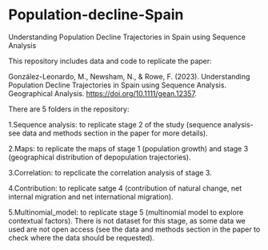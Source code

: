 # Population-decline-Spain
Understanding Population Decline Trajectories in Spain using Sequence Analysis

This repository includes data and code to replicate the paper:

González-Leonardo, M., Newsham, N., & Rowe, F. (2023). Understanding Population Decline Trajectories in Spain using Sequence Analysis. Geographical Analysis. https://doi.org/10.1111/gean.12357.

There are 5 folders in the repository:

1.Sequence analysis: to replicate stage 2 of the study (sequence analysis-see data and methods section in the  paper for more details).

2.Maps: to replicate the maps of stage 1 (population growth) and stage 3 (geographical distribution of depopulation trajectories).

3.Correlation: to repclicate the correlation analysis of stage 3.

4.Contribution: to replicate satge 4 (contribution of natural change, net internal migration and net international migration).

5.Multinomial_model: to replicate stage 5 (multinomial model to explore contextual factors). There is not dataset for this stage, as some data we used are not open access (see the data and methods section in the paper to check where the data should be requested).
